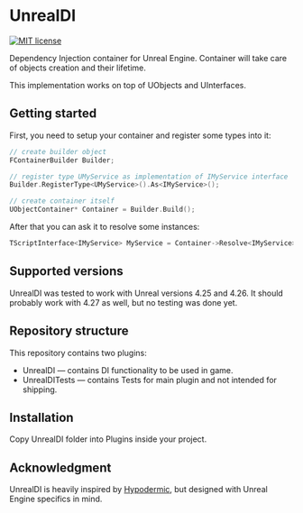 # UnrealDI
[![MIT license](http://img.shields.io/badge/license-MIT-brightgreen.svg)](http://opensource.org/licenses/MIT)

Dependency Injection container for Unreal Engine. Container will take care of objects creation and their lifetime.

This implementation works on top of UObjects and UInterfaces.

## Getting started
First, you need to setup your container and register some types into it:
```cpp
// create builder object
FContainerBuilder Builder;

// register type UMyService as implementation of IMyService interface
Builder.RegisterType<UMyService>().As<IMyService>();

// create container itself
UObjectContainer* Container = Builder.Build();
```

After that you can ask it to resolve some instances:
```cpp
TScriptInterface<IMyService> MyService = Container->Resolve<IMyService>();
```

## Supported versions
UnrealDI was tested to work with Unreal versions 4.25 and 4.26. It should probably work with 4.27 as well, but no testing was done yet.

## Repository structure
This repository contains two plugins:
* UnrealDI — contains DI functionality to be used in game.
* UnrealDITests — contains Tests for main plugin and not intended for shipping.

## Installation
Copy UnrealDI folder into Plugins inside your project.

## Acknowledgment
UnrealDI is heavily inspired by [Hypodermic](https://github.com/ybainier/Hypodermic), but designed with Unreal Engine specifics in mind.
